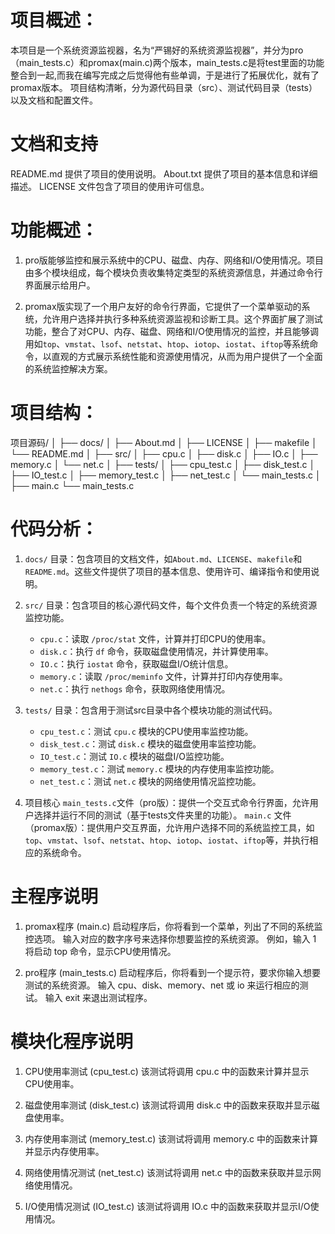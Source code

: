 # 项目概述：
本项目是一个系统资源监视器，名为“严锡好的系统资源监视器”，并分为pro（main_tests.c）和promax(main.c)两个版本，main_tests.c是将test里面的功能整合到一起,而我在编写完成之后觉得他有些单调，于是进行了拓展优化，就有了promax版本。
项目结构清晰，分为源代码目录（src）、测试代码目录（tests）以及文档和配置文件。

# 文档和支持
README.md 提供了项目的使用说明。
About.txt 提供了项目的基本信息和详细描述。
LICENSE 文件包含了项目的使用许可信息。

# 功能概述：
1. pro版能够监控和展示系统中的CPU、磁盘、内存、网络和I/O使用情况。项目由多个模块组成，每个模块负责收集特定类型的系统资源信息，并通过命令行界面展示给用户。

2. promax版实现了一个用户友好的命令行界面，它提供了一个菜单驱动的系统，允许用户选择并执行多种系统资源监视和诊断工具。这个界面扩展了测试功能，整合了对CPU、内存、磁盘、网络和I/O使用情况的监控，并且能够调用如`top`、`vmstat`、`lsof`、`netstat`、`htop`、`iotop`、`iostat`、`iftop`等系统命令，以直观的方式展示系统性能和资源使用情况，从而为用户提供了一个全面的系统监控解决方案。

# 项目结构：
项目源码/
│
├── docs/
│   ├── About.md
│   ├── LICENSE
│   ├── makefile
│   └── README.md
│
├── src/
│   ├── cpu.c
│   ├── disk.c
│   ├── IO.c
│   ├── memory.c
│   └── net.c
│
├── tests/
│   ├── cpu_test.c
│   ├── disk_test.c
│   ├── IO_test.c
│   ├── memory_test.c
│   ├── net_test.c
│   └── main_tests.c
│
├── main.c
└── main_tests.c


# 代码分析：
1. `docs/` 目录：包含项目的文档文件，如`About.md`、`LICENSE`、`makefile`和`README.md`。这些文件提供了项目的基本信息、使用许可、编译指令和使用说明。

2. `src/` 目录：包含项目的核心源代码文件，每个文件负责一个特定的系统资源监控功能。
   - `cpu.c`：读取 `/proc/stat` 文件，计算并打印CPU的使用率。
   - `disk.c`：执行 `df` 命令，获取磁盘使用情况，并计算使用率。
   - `IO.c`：执行 `iostat` 命令，获取磁盘I/O统计信息。
   - `memory.c`：读取 `/proc/meminfo` 文件，计算并打印内存使用率。
   - `net.c`：执行 `nethogs` 命令，获取网络使用情况。

3. `tests/` 目录：包含用于测试src目录中各个模块功能的测试代码。
   - `cpu_test.c`：测试 `cpu.c` 模块的CPU使用率监控功能。
   - `disk_test.c`：测试 `disk.c` 模块的磁盘使用率监控功能。
   - `IO_test.c`：测试 `IO.c` 模块的磁盘I/O监控功能。
   - `memory_test.c`：测试 `memory.c` 模块的内存使用率监控功能。
   - `net_test.c`：测试 `net.c` 模块的网络使用情况监控功能。

4. 项目核心
`main_tests.c`文件（pro版）：提供一个交互式命令行界面，允许用户选择并运行不同的测试（基于tests文件夹里的功能）。
`main.c` 文件（promax版）：提供用户交互界面，允许用户选择不同的系统监控工具，如 `top`、`vmstat`、`lsof`、`netstat`、`htop`、`iotop`、`iostat`、`iftop`等，并执行相应的系统命令。

# 主程序说明
1. promax程序 (main.c)
启动程序后，你将看到一个菜单，列出了不同的系统监控选项。
输入对应的数字序号来选择你想要监控的系统资源。
例如，输入 1 将启动 top 命令，显示CPU使用情况。

2. pro程序 (main_tests.c)
启动程序后，你将看到一个提示符，要求你输入想要测试的系统资源。
输入 cpu、disk、memory、net 或 io 来运行相应的测试。
输入 exit 来退出测试程序。

# 模块化程序说明
1. CPU使用率测试 (cpu_test.c)
该测试将调用 cpu.c 中的函数来计算并显示CPU使用率。

2. 磁盘使用率测试 (disk_test.c)
该测试将调用 disk.c 中的函数来获取并显示磁盘使用率。

3. 内存使用率测试 (memory_test.c)
该测试将调用 memory.c 中的函数来计算并显示内存使用率。

4. 网络使用情况测试 (net_test.c)
该测试将调用 net.c 中的函数来获取并显示网络使用情况。

5. I/O使用情况测试 (IO_test.c)
该测试将调用 IO.c 中的函数来获取并显示I/O使用情况。